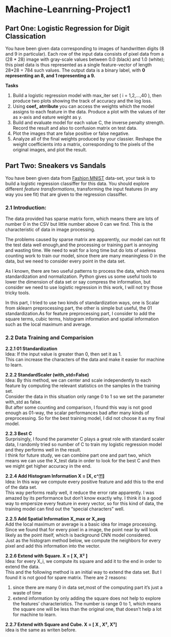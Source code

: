 # Machine-Leanrning-Project1

## Part One: Logistic Regression for Digit Classication

You have been given data corresponding to images of handwritten digits (8 and 9 in particular). 
Each row of the input data consists of pixel data from a (28 * 28) image with gray-scale values between 0.0 (black) and 1.0 (white); 
this pixel data is thus represented as a single feature-vector of length 28*28 = 784 such values. 
The output data is a binary label, with __0 representing an 8, and 1 representing a 9.__

__Tasks__
1. Build a logistic regression model with max_iter set ( i = 1,2,...,40 ), then produce two plots showing the track of accuracy and the log loss.
2. Using __coef\_ atrribute__ you can access the weights which the model assigns to each feature in the data. Produce a plot with the values of iter as x-axis and eature weight as y.
3. Build and evaluate model for each value C, the inverse penalty strength. Record the result and also to confusion matrix on test data.
4. Plot the images that are false positive or false negative.
5. Analyze all of the final weights produced by your classier. Reshape the weight coefficients into a matrix, corresponding to the pixels of the original images, and plot the result.


## Part Two: Sneakers vs Sandals

You have been given data from [Fashion MNIST](https://github.com/zalandoresearch/fashion-mnist/) data-set, your task is to build a logistic regression classiffer for this data. You should explore different *feature transformations*, transforming the input features (in any way you see fit) that are given to the regression classiffer.

### 2.1  Introduction:
The data provided has sparse matrix form, which means there are lots of number 0 in the CSV but little number above 0 can we find. This is the characteristic of data in image processing. 

The problems caused by sparse matrix are apparently, our model can not fit the test data well enough,and the processing or training part is annoying and wasting time. We need to wait for a long time but do lots of useless counting work to train our model, since there are many meaningless 0 in the data, but we need to consider every point in the data set.

As I known, there are two useful patterns to process the data, which means standardization and normalization. Python gives us some useful tools to lower the dimension of data set or say compress the information, but consider we need to use logistic regression in this work, I will not try those tricky tools.

In this part, I tried to use two kinds of standardization ways, one is Scalar from sklearn preprocessing part, the other is simple but useful, the 01 standardization.As for feature preprocessing part, I consider to add the square terms, cubic terms, histogram information and spatial information such as the local maximum and average.

### 2.2 Data Training and Comparision

__2.2.1 01 Standardization__<br>
Idea: If the input value is greater than 0, then set it as 1.<br>
This can increase the characters of the data and make it easier for machine to learn.

__2.2.2 StandardScaler (with_std=False)__<br>
Idea: By this method, we can center and scale independently to each feature by computing the relevant statistics on the samples in the training set. <br>
Consider the data in this situation only range 0 to 1 so we set the parameter with_std as false.<br>
But after some counting and comparison, I found this way is not good enough as 01-way, the scalar performances bad after many kinds of preprocessing. So for the best training model, I did not choose it as my final model.

__2.2.3 Best C__<br>
Surprisingly, I found the parameter C plays a great role with standard scaler data, I randomly tried so number of C to train my logistic regression model and they performs well in the result. <br>
I think for future study, we can combine part one and part two, which means we can use the X_test data in order to look for the best C and then we might get higher accuracy in the end.

__2.2.4 Add Histogram Information X = [X, c^🇹]__<br>
Idea: In this way we compute every positive feature and add this to the end of the data set.<br>
This way performs really well, it reduce the error rate apparently. I was amazed by its performance but don’t know exactly why. I think it is a good way to empersize every feature in every vector, so for this kind of data, the training model can find out the “special characters” well.

__2.2.5 Add Spatial Information X_max or X_avg__<br>
Add the local maximum or average is a basic idea for image processing. Since we found that for every pixel in a image, the point near by will look likely as the point itself, which is background CNN model considered. <br>
Just as the histogram method below, we compute the neighbors for every pixel and add this information into the vector.

__2.2.6 Extend with Square. X = [ X, X² ]__<br>
Idea: for every X_i, we compute its square and add it to the end in order to extend the data.<br>
This and the following method is an initial way to extend the data set. But I found it is not good for spare matrix. There are 2 reasons:<br>
1) since there are many 0 in data set,most of the computing part it’s just a waste of time
2) extend information by only adding the square does not help to explore the features’ characteristics. The number is range 0 to 1, which means the square one will be less than the original one, that doesn’t help a lot for machine to learn.

__2.2.7 Extend with Square and Cube. X = [ X , X², X³]__<br>
idea is the same as writen before.
